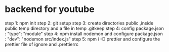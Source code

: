 # backend for youtube

step 1: npm init
step 2: git setup
step 3: create directories public ,inside public temp directory and a file in temp .gitkeep
step 4: config package.json : "type": "module"
step 4: npm install nodemon and configure package.json : "dev": "nodemon src/index.js"
step 5: npm i -D prettier and configure the prettier file of ignore and .prettierrc

